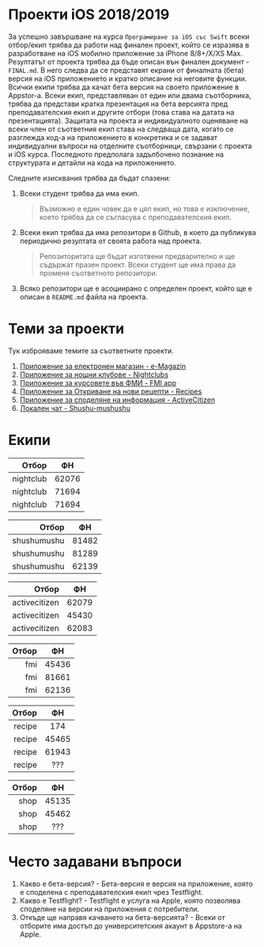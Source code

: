# Проекти iOS 2018/2019

За успешно завършване на курса `Програмиране за iOS със Swift` всеки отбор/екип трябва да работи над финален проект, който се изразява в разработване на iOS мобилно приложение за iPhone 8/8+/X/XS Max. Резултатът от проекта трябва да бъде описан вън финален документ - `FINAL.md`. В него следва да се представят екрани от финалната (бета) версия на iOS приложението и кратко описание на неговите функции. Всички екипи трябва да качат бета версия на своето приложение в Appstor-a. Всеки екип, представляван от един или двама съотборника, трябва да представи кратка презентация на бета версията пред преподавателския екип и другите отбори (това става на датата на презентацията). Защитата на проекта и индивидуалното оценяване на всеки член от съответния екип става на следваща дата, когато се разглежда код-а на приложението в конкретика и се задават индивидуални въпроси на отделните съотборници, свързани с проекта и iOS курса. Последното предполага задълбочено познание на структурата и детайли на кода на приложението.

Следните изисквания трябва да бъдат спазени:

1. Всеки студент трябва да има екип. 
    > Възможно е един човек да е цял екип, но това е изключение, което трябва да се съгласува с преподавателския екип.
2. Всеки екип трябва да има репозитори в Github, в което да публикува периодично резултата от своята работа над проекта.
    > Репозиторитата ще бъдат изготвени предварително и ще съдържат празен проект. Всеки студент ще има права да променя съответното репозитори.
3. Всяко репозитори ще е асоциирано с определен проект, който ще е описан в `README.md` файла на проекта.


# Теми за проекти

Тук изброяваме темите за съответните проекти.

1. [Приложение за електронен магазин - e-Magazin](https://github.com/SwiftFMI/2018_prj_eshop/)
1. [Приложение за нощни клубове - Nightclubs](https://github.com/SwiftFMI/2018_prj_nightclub)
1. [Приложение за курсовете във ФМИ - FMI app](https://github.com/SwiftFMI/2018_prj_fmi)
1. [Приложение за Откриване на нови рецепти - Recipes](https://github.com/SwiftFMI/2018_prj_recipe)
1. [Приложение за споделяне на информация - ActiveCitizen](https://github.com/SwiftFMI/2018_prj_activecitizen)
1. [Локален чат - Shushu-mushushu](https://github.com/SwiftFMI/2018_prj_shushumushu)

# Екипи

| Отбор 		 | ФН				|
|------------:|:-------------:|
| nightclub	| 62076 |
| nightclub  | 71694 |
| nightclub	| 71694 |

| Отбор 		 | ФН				|
|------------:|:-------------:|
| shushumushu	| 81482 |
| shushumushu	| 81289 |
| shushumushu	| 62139 |

| Отбор 		 | ФН				|
|------------:|:-------------:|
| activecitizen	|62079 | 
| activecitizen | 45430 |
| activecitizen | 62083 |

| Отбор 		 | ФН				|
|------------:|:-------------:|
| fmi | 45436 |
| fmi | 81661 |
| fmi | 62136 |

| Отбор 		 | ФН				|
|------------:|:-------------:|
| recipe | 174 |
| recipe | 45465 |
| recipe | 61943 |
| recipe | ??? |

| Отбор 		 | ФН				|
|------------:|:-------------:|
| shop | 45135 |
| shop | 45462 |
| shop | ??? |


# Често задавани въпроси

1. Какво е бета-версия? - Бета-версия е версия на приложение, която е споделена с преподавателския екип чрез Testflight.
2. Какво е Testflight? - Testflight е услуга на Apple, която позволява споделяне на версии на приложения с потребители.
3. Откъде ще направя качването на бета-версията? - Всеки от отборите има достъп до университетския акаунт в Appstore-a на Apple.



